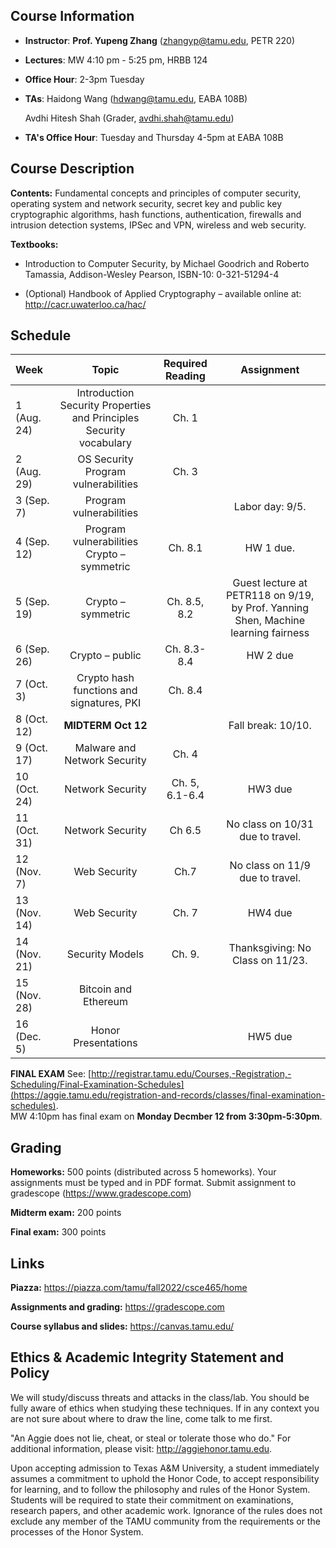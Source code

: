 ## Course Information
- **Instructor**: **Prof. Yupeng Zhang** (zhangyp@tamu.edu, PETR 220)
- **Lectures**: MW 4:10 pm - 5:25 pm, HRBB 124
- **Office Hour**: 2-3pm Tuesday
- **TAs**: Haidong Wang (hdwang@tamu.edu, EABA 108B) 

    Avdhi Hitesh Shah (Grader, avdhi.shah@tamu.edu) 
    
- **TA's Office Hour**: Tuesday and Thursday 4-5pm at EABA 108B


## Course Description
**Contents:** Fundamental concepts and principles of computer security, operating system and network security, secret key and public key cryptographic algorithms, hash functions, authentication, firewalls and intrusion detection systems, IPSec and VPN, wireless and web security. 


**Textbooks:**
- Introduction to Computer Security, by Michael Goodrich and Roberto Tamassia, Addison-Wesley Pearson, ISBN-10: 0-321-51294-4

- (Optional) Handbook of Applied Cryptography – available online at: <http://cacr.uwaterloo.ca/hac/>



## Schedule

|Week<img width=100/>|Topic|Required Reading|Assignment|
|:------|:------:|:---:|:---:|
|1 (Aug. 24)|Introduction Security Properties and Principles Security vocabulary| Ch. 1||
|2 (Aug. 29)|OS Security Program vulnerabilities| Ch. 3||
|3 (Sep. 7)|Program vulnerabilities||Labor day: 9/5.|
|4 (Sep. 12)|Program vulnerabilities Crypto – symmetric| Ch. 8.1|HW 1 due.|
|5 (Sep. 19)|Crypto – symmetric| Ch. 8.5, 8.2| Guest lecture at PETR118 on 9/19, by Prof. Yanning Shen, Machine learning fairness|
|6 (Sep. 26)|Crypto – public| Ch. 8.3-8.4|HW 2 due|
|7 (Oct. 3)|Crypto hash functions and signatures, PKI| Ch. 8.4||
|8 (Oct. 12)|**MIDTERM Oct 12**||Fall break: 10/10.|
|9 (Oct. 17)|Malware and Network Security| Ch. 4||
|10 (Oct. 24)|Network Security|Ch. 5, 6.1-6.4 |HW3 due|
|11 (Oct. 31)|Network Security|Ch 6.5 |No class on 10/31 due to travel.|
|12 (Nov. 7)|Web Security|Ch.7|No class on 11/9 due to travel. |
|13 (Nov. 14)|Web Security| Ch. 7|HW4 due|
|14 (Nov. 21)|Security Models|Ch. 9.| Thanksgiving: No Class on 11/23.|
|15 (Nov. 28)|Bitcoin and Ethereum|||
|16 (Dec. 5)|Honor Presentations||HW5 due|

**FINAL EXAM** See: [http://registrar.tamu.edu/Courses,-Registration,-Scheduling/Final-Examination-Schedules](https://aggie.tamu.edu/registration-and-records/classes/final-examination-schedules).  
MW 4:10pm has final exam on **Monday Decmber 12 from 3:30pm-5:30pm**.
    



## Grading
**Homeworks:** 500 points (distributed across 5 homeworks). Your assignments must be typed and in PDF format. Submit assignment to gradescope (https://www.gradescope.com)

**Midterm exam:** 200 points

**Final exam:** 300 points

## Links
**Piazza:** <https://piazza.com/tamu/fall2022/csce465/home>

**Assignments and grading:** <https://gradescope.com>

**Course syllabus and slides:** <https://canvas.tamu.edu/>


## Ethics & Academic Integrity Statement and Policy
We will study/discuss threats and attacks in the class/lab. You should be fully aware of ethics when studying these techniques. If in any context you are not sure about where to draw the line, come talk to me first.

"An Aggie does not lie, cheat, or steal or tolerate those who do." For additional information, please visit: <http://aggiehonor.tamu.edu>.  

Upon accepting admission to Texas A&M University, a student immediately assumes a commitment to uphold the Honor Code, to accept responsibility for learning, and to follow the philosophy and rules of the Honor System. Students will be required to state their commitment on examinations, research papers, and other academic work. Ignorance of the rules does not exclude any member of the TAMU community from the requirements or the processes of the Honor System.

